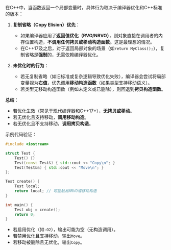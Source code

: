 在C++中，当函数返回一个局部变量时，具体行为取决于编译器优化和C++标准的版本：

1. **复制省略（Copy Elision）优先**：
   - 如果编译器应用了**返回值优化（RVO/NRVO）**，则对象直接在调用者的内存位置构造，**不调用任何拷贝或移动构造函数**。这是最理想的情况。
   - 在C++17及之后，对于返回局部对象的场景（如`return MyClass();`），复制省略是**强制**的，无需依赖编译器优化。

2. **未优化时的行为**：
   - 若无复制省略（如旧标准或复杂逻辑导致优化失败），编译器会尝试将局部变量视为**右值**，优先调用**移动构造函数**（如果类型支持移动语义）。
   - 若类型无移动构造函数（例如未定义或已删除），则回退到**拷贝构造函数**。

**总结**：
- 若优化生效（常见于现代编译器和C++17+），**无拷贝或移动**。
- 若无优化且支持移动，**调用移动构造**。
- 若无优化且不支持移动，**调用拷贝构造**。

示例代码验证：
```cpp
#include <iostream>

struct Test {
    Test() {}
    Test(const Test&) { std::cout << "Copy\n"; }
    Test(Test&&) { std::cout << "Move\n"; }
};

Test create() {
    Test local;
    return local; // 可能触发NRVO或移动构造
}

int main() {
    Test obj = create();
    return 0;
}
```
- 若启用优化（如`-O2`），输出可能为空（无构造调用）。
- 若禁用优化且支持移动，输出`Move`。
- 若移动被删除且无优化，输出`Copy`。